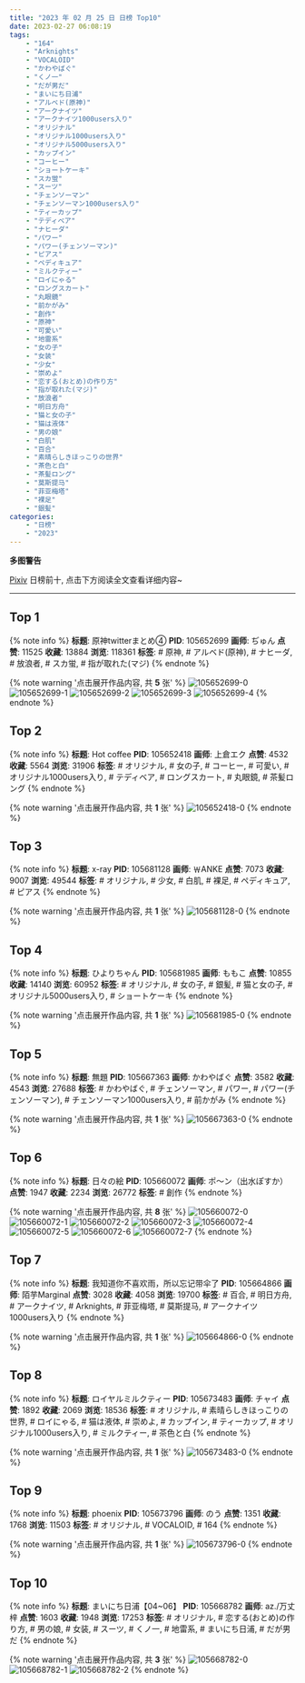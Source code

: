```yaml
---
title: "2023 年 02 月 25 日 日榜 Top10"
date: 2023-02-27 06:08:19
tags:
    - "164"
    - "Arknights"
    - "VOCALOID"
    - "かわやばぐ"
    - "くノ一"
    - "だが男だ"
    - "まいにち日浦"
    - "アルベド(原神)"
    - "アークナイツ"
    - "アークナイツ1000users入り"
    - "オリジナル"
    - "オリジナル1000users入り"
    - "オリジナル5000users入り"
    - "カップイン"
    - "コーヒー"
    - "ショートケーキ"
    - "スカ蛍"
    - "スーツ"
    - "チェンソーマン"
    - "チェンソーマン1000users入り"
    - "ティーカップ"
    - "テディベア"
    - "ナヒーダ"
    - "パワー"
    - "パワー(チェンソーマン)"
    - "ピアス"
    - "ペディキュア"
    - "ミルクティー"
    - "ロイにゃる"
    - "ロングスカート"
    - "丸眼鏡"
    - "前かがみ"
    - "創作"
    - "原神"
    - "可愛い"
    - "地雷系"
    - "女の子"
    - "女装"
    - "少女"
    - "崇めよ"
    - "恋する(おとめ)の作り方"
    - "指が取れた(マジ)"
    - "放浪者"
    - "明日方舟"
    - "猫と女の子"
    - "猫は液体"
    - "男の娘"
    - "白肌"
    - "百合"
    - "素晴らしきほっこりの世界"
    - "茶色と白"
    - "茶髪ロング"
    - "莫斯提马"
    - "菲亚梅塔"
    - "裸足"
    - "銀髪"
categories:
    - "日榜"
    - "2023"
---
```


<i class="fa fa-triangle-exclamation"></i>**多图警告**<i class="fa fa-triangle-exclamation"></i>

[Pixiv](https://www.pixiv.net/) 日榜前十, 点击下方阅读全文查看详细内容~

<!-- more -->

---

## Top 1

{% note info %}
**标题**: 原神twitterまとめ④
**PID**: 105652699 **画师**: ぢゅん
**点赞**: 11525 **收藏**: 13884 **浏览**: 118361
**标签**: # 原神, # アルベド(原神), # ナヒーダ, # 放浪者, # スカ蛍, # 指が取れた(マジ)
{% endnote %}

{% note warning '点击展开作品内容, 共 **5** 张' %}
![105652699-0](https://i.pixiv.re/img-original/img/2023/02/24/00/02/49/105652699_p0.jpg)
![105652699-1](https://i.pixiv.re/img-original/img/2023/02/24/00/02/49/105652699_p1.jpg)
![105652699-2](https://i.pixiv.re/img-original/img/2023/02/24/00/02/49/105652699_p2.jpg)
![105652699-3](https://i.pixiv.re/img-original/img/2023/02/24/00/02/49/105652699_p3.jpg)
![105652699-4](https://i.pixiv.re/img-original/img/2023/02/24/00/02/49/105652699_p4.jpg)
{% endnote %}

## Top 2

{% note info %}
**标题**: Hot coffee
**PID**: 105652418 **画师**: 上倉エク
**点赞**: 4532 **收藏**: 5564 **浏览**: 31906
**标签**: # オリジナル, # 女の子, # コーヒー, # 可愛い, # オリジナル1000users入り, # テディベア, # ロングスカート, # 丸眼鏡, # 茶髪ロング
{% endnote %}

{% note warning '点击展开作品内容, 共 **1** 张' %}
![105652418-0](https://i.pixiv.re/img-original/img/2023/02/24/00/00/30/105652418_p0.jpg)
{% endnote %}

## Top 3

{% note info %}
**标题**: x-ray
**PID**: 105681128 **画师**: ￦ANKE
**点赞**: 7073 **收藏**: 9007 **浏览**: 49544
**标签**: # オリジナル, # 少女, # 白肌, # 裸足, # ペディキュア, # ピアス
{% endnote %}

{% note warning '点击展开作品内容, 共 **1** 张' %}
![105681128-0](https://i.pixiv.re/img-original/img/2023/02/25/00/11/07/105681128_p0.jpg)
{% endnote %}

## Top 4

{% note info %}
**标题**: ひよりちゃん
**PID**: 105681985 **画师**: ももこ
**点赞**: 10855 **收藏**: 14140 **浏览**: 60952
**标签**: # オリジナル, # 女の子, # 銀髪, # 猫と女の子, # オリジナル5000users入り, # ショートケーキ
{% endnote %}

{% note warning '点击展开作品内容, 共 **1** 张' %}
![105681985-0](https://i.pixiv.re/img-original/img/2023/02/25/00/36/12/105681985_p0.png)
{% endnote %}

## Top 5

{% note info %}
**标题**: 無題
**PID**: 105667363 **画师**: かわやばぐ
**点赞**: 3582 **收藏**: 4543 **浏览**: 27688
**标签**: # かわやばぐ, # チェンソーマン, # パワー, # パワー(チェンソーマン), # チェンソーマン1000users入り, # 前かがみ
{% endnote %}

{% note warning '点击展开作品内容, 共 **1** 张' %}
![105667363-0](https://i.pixiv.re/img-original/img/2023/02/24/16/14/17/105667363_p0.jpg)
{% endnote %}

## Top 6

{% note info %}
**标题**: 日々の絵
**PID**: 105660072 **画师**: ポ～ン（出水ぽすか）
**点赞**: 1947 **收藏**: 2234 **浏览**: 26772
**标签**: # 創作
{% endnote %}

{% note warning '点击展开作品内容, 共 **8** 张' %}
![105660072-0](https://i.pixiv.re/img-original/img/2023/02/24/07/30/03/105660072_p0.jpg)
![105660072-1](https://i.pixiv.re/img-original/img/2023/02/24/07/30/03/105660072_p1.jpg)
![105660072-2](https://i.pixiv.re/img-original/img/2023/02/24/07/30/03/105660072_p2.jpg)
![105660072-3](https://i.pixiv.re/img-original/img/2023/02/24/07/30/03/105660072_p3.jpg)
![105660072-4](https://i.pixiv.re/img-original/img/2023/02/24/07/30/03/105660072_p4.jpg)
![105660072-5](https://i.pixiv.re/img-original/img/2023/02/24/07/30/03/105660072_p5.jpg)
![105660072-6](https://i.pixiv.re/img-original/img/2023/02/24/07/30/03/105660072_p6.jpg)
![105660072-7](https://i.pixiv.re/img-original/img/2023/02/24/07/30/03/105660072_p7.jpg)
{% endnote %}

## Top 7

{% note info %}
**标题**: 我知道你不喜欢雨，所以忘记带伞了
**PID**: 105664866 **画师**: 陌芋Marginal
**点赞**: 3028 **收藏**: 4058 **浏览**: 19700
**标签**: # 百合, # 明日方舟, # アークナイツ, # Arknights, # 菲亚梅塔, # 莫斯提马, # アークナイツ1000users入り
{% endnote %}

{% note warning '点击展开作品内容, 共 **1** 张' %}
![105664866-0](https://i.pixiv.re/img-original/img/2023/02/24/13/34/33/105664866_p0.jpg)
{% endnote %}

## Top 8

{% note info %}
**标题**: ロイヤルミルクティー
**PID**: 105673483 **画师**: チャイ
**点赞**: 1892 **收藏**: 2069 **浏览**: 18536
**标签**: # オリジナル, # 素晴らしきほっこりの世界, # ロイにゃる, # 猫は液体, # 崇めよ, # カップイン, # ティーカップ, # オリジナル1000users入り, # ミルクティー, # 茶色と白
{% endnote %}

{% note warning '点击展开作品内容, 共 **1** 张' %}
![105673483-0](https://i.pixiv.re/img-original/img/2023/02/24/20/30/02/105673483_p0.png)
{% endnote %}

## Top 9

{% note info %}
**标题**: phoenix
**PID**: 105673796 **画师**: のう
**点赞**: 1351 **收藏**: 1768 **浏览**: 11503
**标签**: # オリジナル, # VOCALOID, # 164
{% endnote %}

{% note warning '点击展开作品内容, 共 **1** 张' %}
![105673796-0](https://i.pixiv.re/img-original/img/2023/02/24/20/41/30/105673796_p0.jpg)
{% endnote %}

## Top 10

{% note info %}
**标题**: まいにち日浦【04~06】
**PID**: 105668782 **画师**: az./万丈梓
**点赞**: 1603 **收藏**: 1948 **浏览**: 17253
**标签**: # オリジナル, # 恋する(おとめ)の作り方, # 男の娘, # 女装, # スーツ, # くノ一, # 地雷系, # まいにち日浦, # だが男だ
{% endnote %}

{% note warning '点击展开作品内容, 共 **3** 张' %}
![105668782-0](https://i.pixiv.re/img-original/img/2023/02/24/17/29/21/105668782_p0.png)
![105668782-1](https://i.pixiv.re/img-original/img/2023/02/24/17/29/21/105668782_p1.png)
![105668782-2](https://i.pixiv.re/img-original/img/2023/02/24/17/29/21/105668782_p2.png)
{% endnote %}
